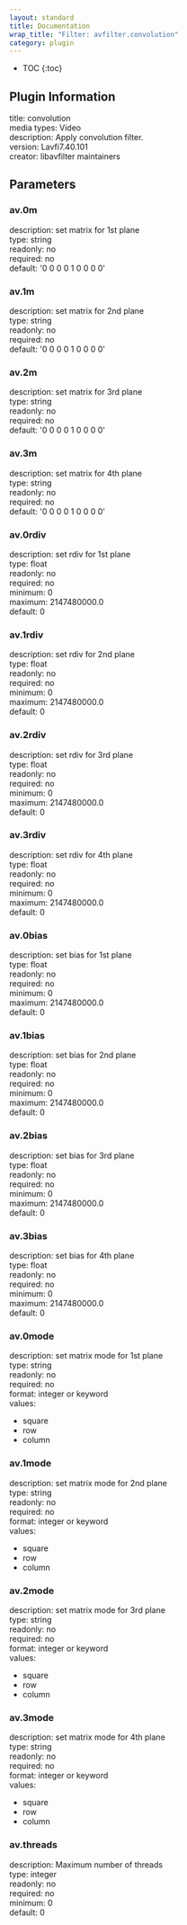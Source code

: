 ```yaml
---
layout: standard
title: Documentation
wrap_title: "Filter: avfilter.convolution"
category: plugin
---
```

* TOC
{:toc}

## Plugin Information

title: convolution  
media types:
Video  
description: Apply convolution filter.  
version: Lavfi7.40.101  
creator: libavfilter maintainers  

## Parameters

### av.0m

  
description:
set matrix for 1st plane  
type: string  
readonly: no  
required: no  
default: '0 0 0 0 1 0 0 0 0'  

### av.1m

  
description:
set matrix for 2nd plane  
type: string  
readonly: no  
required: no  
default: '0 0 0 0 1 0 0 0 0'  

### av.2m

  
description:
set matrix for 3rd plane  
type: string  
readonly: no  
required: no  
default: '0 0 0 0 1 0 0 0 0'  

### av.3m

  
description:
set matrix for 4th plane  
type: string  
readonly: no  
required: no  
default: '0 0 0 0 1 0 0 0 0'  

### av.0rdiv

  
description:
set rdiv for 1st plane  
type: float  
readonly: no  
required: no  
minimum: 0  
maximum: 2147480000.0  
default: 0  

### av.1rdiv

  
description:
set rdiv for 2nd plane  
type: float  
readonly: no  
required: no  
minimum: 0  
maximum: 2147480000.0  
default: 0  

### av.2rdiv

  
description:
set rdiv for 3rd plane  
type: float  
readonly: no  
required: no  
minimum: 0  
maximum: 2147480000.0  
default: 0  

### av.3rdiv

  
description:
set rdiv for 4th plane  
type: float  
readonly: no  
required: no  
minimum: 0  
maximum: 2147480000.0  
default: 0  

### av.0bias

  
description:
set bias for 1st plane  
type: float  
readonly: no  
required: no  
minimum: 0  
maximum: 2147480000.0  
default: 0  

### av.1bias

  
description:
set bias for 2nd plane  
type: float  
readonly: no  
required: no  
minimum: 0  
maximum: 2147480000.0  
default: 0  

### av.2bias

  
description:
set bias for 3rd plane  
type: float  
readonly: no  
required: no  
minimum: 0  
maximum: 2147480000.0  
default: 0  

### av.3bias

  
description:
set bias for 4th plane  
type: float  
readonly: no  
required: no  
minimum: 0  
maximum: 2147480000.0  
default: 0  

### av.0mode

  
description:
set matrix mode for 1st plane  
type: string  
readonly: no  
required: no  
format: integer or keyword  
values:  

* square
* row
* column

### av.1mode

  
description:
set matrix mode for 2nd plane  
type: string  
readonly: no  
required: no  
format: integer or keyword  
values:  

* square
* row
* column

### av.2mode

  
description:
set matrix mode for 3rd plane  
type: string  
readonly: no  
required: no  
format: integer or keyword  
values:  

* square
* row
* column

### av.3mode

  
description:
set matrix mode for 4th plane  
type: string  
readonly: no  
required: no  
format: integer or keyword  
values:  

* square
* row
* column

### av.threads

  
description:
Maximum number of threads  
type: integer  
readonly: no  
required: no  
minimum: 0  
default: 0  

